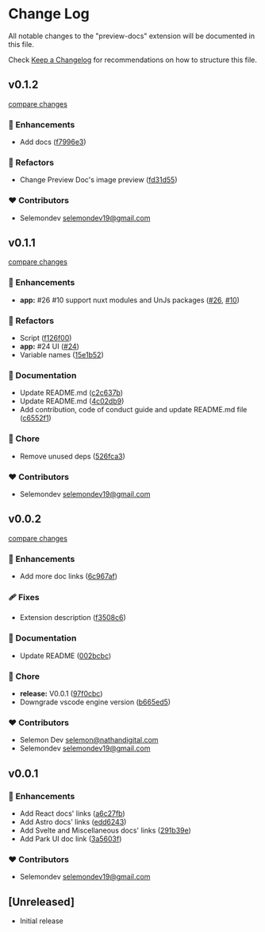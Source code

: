 # Change Log

All notable changes to the "preview-docs" extension will be documented in this file.

Check [Keep a Changelog](http://keepachangelog.com/) for recommendations on how to structure this file.

## v0.1.2

[compare changes](https://github.com/selemondev/vscode-preview-docs/compare/v0.1.1...v0.1.2)

### 🚀 Enhancements

- Add docs ([f7996e3](https://github.com/selemondev/vscode-preview-docs/commit/f7996e3))

### 💅 Refactors

- Change Preview Doc's image preview ([fd31d55](https://github.com/selemondev/vscode-preview-docs/commit/fd31d55))

### ❤️ Contributors

- Selemondev <selemondev19@gmail.com>

## v0.1.1

[compare changes](https://github.com/selemondev/vscode-preview-docs/compare/v0.1.0...v0.1.1)

### 🚀 Enhancements

- **app:** #26 #10 support nuxt modules and UnJs packages ([#26](https://github.com/selemondev/vscode-preview-docs/issues/26), [#10](https://github.com/selemondev/vscode-preview-docs/issues/10))

### 💅 Refactors

- Script ([f126f00](https://github.com/selemondev/vscode-preview-docs/commit/f126f00))
- **app:** #24 UI ([#24](https://github.com/selemondev/vscode-preview-docs/issues/24))
- Variable names ([15e1b52](https://github.com/selemondev/vscode-preview-docs/commit/15e1b52))

### 📖 Documentation

- Update README.md ([c2c637b](https://github.com/selemondev/vscode-preview-docs/commit/c2c637b))
- Update README.md ([4c02db9](https://github.com/selemondev/vscode-preview-docs/commit/4c02db9))
- Add contribution, code of conduct guide and update README.md file ([c6552f1](https://github.com/selemondev/vscode-preview-docs/commit/c6552f1))

### 🏡 Chore

- Remove unused deps ([526fca3](https://github.com/selemondev/vscode-preview-docs/commit/526fca3))

### ❤️ Contributors

- Selemondev <selemondev19@gmail.com>

## v0.0.2

[compare changes](https://github.com/selemondev/vscode-preview-docs/compare/v0.0.1...v0.0.2)

### 🚀 Enhancements

- Add more doc links ([6c967af](https://github.com/selemondev/vscode-preview-docs/commit/6c967af))

### 🩹 Fixes

- Extension description ([f3508c6](https://github.com/selemondev/vscode-preview-docs/commit/f3508c6))

### 📖 Documentation

- Update README ([002bcbc](https://github.com/selemondev/vscode-preview-docs/commit/002bcbc))

### 🏡 Chore

- **release:** V0.0.1 ([97f0cbc](https://github.com/selemondev/vscode-preview-docs/commit/97f0cbc))
- Downgrade vscode engine version ([b665ed5](https://github.com/selemondev/vscode-preview-docs/commit/b665ed5))

### ❤️ Contributors

- Selemon Dev <selemon@nathandigital.com>
- Selemondev <selemondev19@gmail.com>

## v0.0.1


### 🚀 Enhancements

- Add React docs' links ([a6c27fb](https://github.com/selemondev/vscode-preview-docs/commit/a6c27fb))
- Add Astro docs' links ([edd6243](https://github.com/selemondev/vscode-preview-docs/commit/edd6243))
- Add Svelte and Miscellaneous docs' links ([291b39e](https://github.com/selemondev/vscode-preview-docs/commit/291b39e))
- Add Park UI doc link ([3a5603f](https://github.com/selemondev/vscode-preview-docs/commit/3a5603f))

### ❤️ Contributors

- Selemondev <selemondev19@gmail.com>

## [Unreleased]

- Initial release